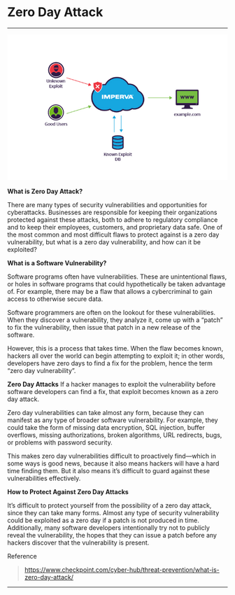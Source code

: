 # Zero Day Attack
- - -

<p align="center">
         <img src="img/zero-day.jpg" />
     </p>
     
**What is Zero Day Attack?**

  There are many types of security vulnerabilities and opportunities for cyberattacks. Businesses are responsible for keeping their organizations protected against these attacks, both to adhere to regulatory compliance and to keep their employees, customers, and proprietary data safe. One of the most common and most difficult flaws to protect against is a zero day vulnerability, but what is a zero day vulnerability, and how can it be exploited?

**What is a Software Vulnerability?**

  Software programs often have vulnerabilities. These are unintentional flaws, or holes in software programs that could hypothetically be taken advantage of. For example, there may be a flaw that allows a cybercriminal to gain access to otherwise secure data.

  Software programmers are often on the lookout for these vulnerabilities. When they discover a vulnerability, they analyze it, come up with a “patch” to fix the vulnerability, then issue that patch in a new release of the software.

  However, this is a process that takes time. When the flaw becomes known, hackers all over the world can begin attempting to exploit it; in other words, developers have zero days to find a fix for the problem, hence the term “zero day vulnerability”.

**Zero Day Attacks**
  If a hacker manages to exploit the vulnerability before software developers can find a fix, that exploit becomes known as a zero day attack.

  Zero day vulnerabilities can take almost any form, because they can manifest as any type of broader software vulnerability. For example, they could take the form of missing data encryption, SQL injection, buffer overflows, missing authorizations, broken algorithms, URL redirects, bugs, or problems with password security.

  This makes zero day vulnerabilities difficult to proactively find—which in some ways is good news, because it also means hackers will have a hard time finding them. But it also means it’s difficult to guard against these vulnerabilities effectively.

**How to Protect Against Zero Day Attacks**

  It’s difficult to protect yourself from the possibility of a zero day attack, since they can take many forms. Almost any type of security vulnerability could be exploited as a zero day if a patch is not produced in time. Additionally, many software developers intentionally try not to publicly reveal the vulnerability, the hopes that they can issue a patch before any hackers discover that the vulnerability is present.

Reference 
> https://www.checkpoint.com/cyber-hub/threat-prevention/what-is-zero-day-attack/

- - -
